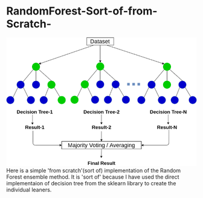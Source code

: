# RandomForest-Sort-of-from-Scratch-
![Random Forest](rf.png)
Here is a simple 'from scratch'(sort of) implementation of the Random Forest ensemble method.
It is 'sort of' because I have used the direct implementaion of decision tree from the sklearn library to create the individual leaners.

